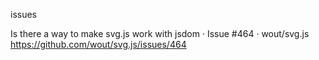 issues

Is there a way to make svg.js work with jsdom · Issue #464 · wout/svg.js
 https://github.com/wout/svg.js/issues/464
